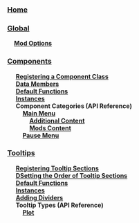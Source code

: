 ### [Home](Home)

### [Global](Global)
&nbsp;&nbsp;&nbsp;&nbsp;[**Mod Options**](Global#mod-options)

### [Components](Components)
&nbsp;&nbsp;&nbsp;&nbsp; [**Registering a Component Class**](Components#registering-a-component-class) <br/>
&nbsp;&nbsp;&nbsp;&nbsp; [**Data Members**](Components#data-members) <br/>
&nbsp;&nbsp;&nbsp;&nbsp; [**Default Functions**](Components#default-functions) <br/>
&nbsp;&nbsp;&nbsp;&nbsp; [**Instances**](Components#instances) <br/>
&nbsp;&nbsp;&nbsp;&nbsp; **Component Categories (API Reference)** <br/>
&nbsp;&nbsp;&nbsp;&nbsp;&nbsp;&nbsp;&nbsp;&nbsp; [**Main Menu**](Main-Menu) <br/>
&nbsp;&nbsp;&nbsp;&nbsp;&nbsp;&nbsp;&nbsp;&nbsp;&nbsp;&nbsp;&nbsp;&nbsp; [**Additional Content**](Additional-Content) <br/>
&nbsp;&nbsp;&nbsp;&nbsp;&nbsp;&nbsp;&nbsp;&nbsp;&nbsp;&nbsp;&nbsp;&nbsp; [**Mods Content**](Mods-Content) <br/>
&nbsp;&nbsp;&nbsp;&nbsp;&nbsp;&nbsp;&nbsp;&nbsp; [**Pause Menu**](Pause-Menu) <br/>


### [Tooltips](Tooltips)
&nbsp;&nbsp;&nbsp;&nbsp; [**Registering Tooltip Sections**](Tooltips#registering-a-component-class) <br/>
&nbsp;&nbsp;&nbsp;&nbsp; [**DSetting the Order of Tooltip Sections**](Tooltips#setting-the-order-of-tooltip-sections) <br/>
&nbsp;&nbsp;&nbsp;&nbsp; [**Default Functions**](Tooltips#default-functions) <br/>
&nbsp;&nbsp;&nbsp;&nbsp; [**Instances**](Tooltips#instances) <br/>
&nbsp;&nbsp;&nbsp;&nbsp; [**Adding Dividers**](Tooltips#adding-dividers) <br/>
&nbsp;&nbsp;&nbsp;&nbsp; **Tooltip Types (API Reference)** <br/>
&nbsp;&nbsp;&nbsp;&nbsp;&nbsp;&nbsp;&nbsp;&nbsp; [**Plot**](Plot-Tooltip)
